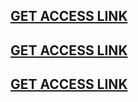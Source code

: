 ﻿## [**GET ACCESS LINK**](https://appbitly.com/fcvuf)
## [**GET ACCESS LINK**](https://appbitly.com/fcvuf)
## [**GET ACCESS LINK**](https://appbitly.com/fcvuf)
